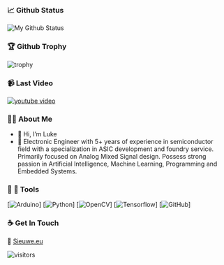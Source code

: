 
### :chart_with_upwards_trend: Github Status
![My Github Status](https://github-readme-stats.vercel.app/api?username=Captluke2328&show_icons=true&hide_border=true&theme=radical)
<!---  ![Top Langs](https://github-readme-stats.vercel.app/api/top-langs/?username=sieuwe1&show_icons=true&hide_border=true&theme=radical&hide=CSS,JavaScript) -->

### 🏆 Github Trophy
![trophy](https://github-profile-trophy.vercel.app/?username=Captluke2328&theme=monokai&rank=SSS,SS,S,AAA,AA,A,B,C,SECRET)

### :video_camera: Last Video
[![youtube video](https://img.youtube.com/vi/n0RhimFSIDw/0.jpg)](https://www.youtube.com/watch?v=n0RhimFSIDw)

### 👨‍💻 About Me 
- 👋 Hi, I’m Luke
- 👀 Electronic Engineer with 5+ years of experience in semiconductor field with a specialization in ASIC
development and foundry service. Primarily focused on Analog Mixed Signal design. Possess strong
passion in Artificial Intelligence, Machine Learning, Programming and Embedded Systems.

### :wrench: :hammer: Tools
[![Arduino](https://img.shields.io/badge/-Arduino-green?style=flat&logo=arduino&link=https://github.com/sieuwe1)]
[![Python](https://img.shields.io/badge/-Python-black?style=flat&logo=python&link=https://github.com/sieuwe1)]
[![OpenCV](https://img.shields.io/badge/-OpenCV-blue?style=flat&logo=opencv&link=https://github.com/sieuwe1)]
[![Tensorflow](https://img.shields.io/badge/-Tensorflow-gray?style=flat&logo=tensorflow&link=https://github.com/sieuwe1)]
[![GitHub](https://img.shields.io/badge/-GitHub-181717?style=flat&logo=github&link=https://github.com/sieuwe1)]

<!--
### 👀 Active Repo's
[![Lane_Detection](https://github-readme-stats.vercel.app/api/pin/?username=MaybeShewill-CV&repo=lanenet-lane-detection&theme=radical)](https://github.com/MaybeShewill-CV/lanenet-lane-detection)
[![BiseNetV2](https://github-readme-stats.vercel.app/api/pin/?username=MaybeShewill-CV&repo=bisenetv2-tensorflow&theme=radical)](https://github.com/MaybeShewill-CV/bisenetv2-tensorflow)
-->

### ☕ Get In Touch
:rocket: [Sieuwe.eu](https://sieuwe.eu/)

![visitors](https://visitor-badge.glitch.me/badge?page_id=sieuwe1.visitor-badge)

<!---
Captluke2328/Captluke2328 is a ✨ special ✨ repository because its `README.md` (this file) appears on your GitHub profile.
You can click the Preview link to take a look at your changes.
--->
